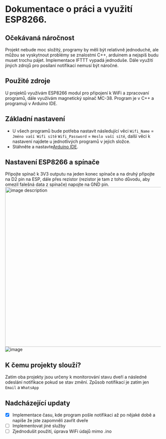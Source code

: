 # Dokumentace o práci a využití ESP8266.

## Očekávaná náročnost

Projekt nebude moc složitý, programy by měli být relativně jednoduché, ale můžou se vyskytnout problémy se znalostmi C++, arduinem a nejspíš budu muset trochu pájet. Implementace IFTTT vypadá jednoduše. Dále využití jiných zdrojů pro posílaní notifikací nemusí být náročné.

## Použité zdroje

U projektů využívám ESP8266 modul pro připojení k WiFi a zpracovaní programů, dále využívám magnetický spínač MC-38. 
Program je v C++ a programuji v Arduino IDE.

## Základní nastavení
- U všech programů bude potřeba nastavit následující věci `Wifi_Name` = `Jméno vaší Wifi sítě` `Wifi_Password` = `Heslo vaší sítě`, další věci k nastavení najdete u jednotlivých programů v jejich složce.
- Stáhněte a nastavte[Arduino IDE](https://www.arduino.cc/en/software).

## Nastavení ESP8266 a spínače

Připojte spínač k 3V3 outputu na jeden konec spínače a na druhý připojte na D2 pin na ESP, dále přes rezistor (rezistor je tam z toho důvodu, aby omezil falešná data z spínače) napojte na GND pin.
<img src="https://user-images.githubusercontent.com/57016791/236673916-4ff3f848-99bd-4916-bdae-a8b51a4646a9.jpg" alt="image description" width="517"/> ![image](https://user-images.githubusercontent.com/57016791/236674840-cc1ec4c7-9554-4b1c-ae75-a66e7bbfd7fd.png)

## K čemu projekty slouží?

Zatím oba projekty jsou určeny k monitorování stavu dveří a následné odeslání notifikace pokud se stav změní. Způsob notifikací je zatím jen `Email` a `WhatsApp`

## Nadcházející updaty

- [x]  Implementace času, kde program pošle notifikaci až po nějaké době a napíše že jste zapomněli zavřít dveře
- [ ]  Implementovat jiné služby
- [ ]  Zjednodušit použití, úprava WiFi údajů mimo .ino 
